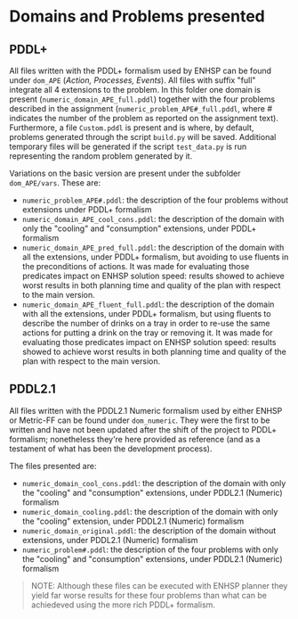 # Domains and Problems presented

## PDDL+

All files written with the PDDL+ formalism used by ENHSP can be found under `dom_APE` (_Action, Processes, Events_).
All files with suffix "full" integrate all 4 extensions to the problem.
In this folder one domain is present (`numeric_domain_APE_full.pddl`) together with the four problems described in the assignment (`numeric_problem_APE#_full.pddl`, where _#_ indicates the number of the problem as reported on the assignment text).
Furthermore, a file `Custom.pddl` is present and is where, by default, problems generated through the script `build.py` will be saved.
Additional temporary files will be generated if the script `test_data.py` is run representing the random problem generated by it.

Variations on the basic version are present under the subfolder `dom_APE/vars`. These are:

- `numeric_problem_APE#.pddl`: the description of the four problems without extensions under PDDL+ formalism
- `numeric_domain_APE_cool_cons.pddl`: the description of the domain with only the "cooling" and "consumption" extensions, under PDDL+ formalism
- `numeric_domain_APE_pred_full.pddl`: the description of the domain with all the extensions, under PDDL+ formalism, but avoiding to use fluents in the preconditions of actions. It was made for evaluating those predicates impact on ENHSP solution speed: results showed to achieve worst results in both planning time and quality of the plan with respect to the main version.
- `numeric_domain_APE_fluent_full.pddl`: the description of the domain with all the extensions, under PDDL+ formalism, but using fluents to describe the number of drinks on a tray in order to re-use the same actions for putting a drink on the tray or removing it. It was made for evaluating those predicates impact on ENHSP solution speed: results showed to achieve worst results in both planning time and quality of the plan with respect to the main version.

## PDDL2.1

All files written with the PDDL2.1 Numeric formalism used by either ENHSP or Metric-FF can be found under `dom_numeric`.
They were the first to be written and have not been updated after the shift of the project to PDDL+ formalism; nonetheless they're here provided as reference (and as a testament of what has been the development process).

The files presented are:

- `numeric_domain_cool_cons.pddl`: the description of the domain with only the "cooling" and "consumption" extensions, under PDDL2.1 (Numeric) formalism
- `numeric_domain_cooling.pddl`: the description of the domain with only the "cooling" extension, under PDDL2.1 (Numeric) formalism
- `numeric_domain_original.pddl`: the description of the domain without extensions, under PDDL2.1 (Numeric) formalism
- `numeric_problem#.pddl`: the description of the four problems with only the "cooling" and "consumption" extensions, under PDDL2.1 (Numeric) formalism

> NOTE: Although these files can be executed with ENHSP planner they yield far worse results for these four problems than what can be achiedeved using the more rich PDDL+ formalism.
